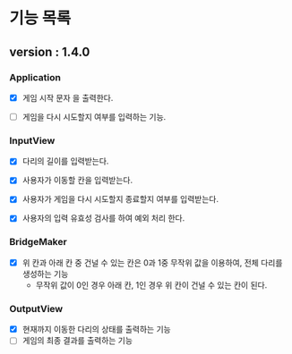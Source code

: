 # 기능 목록


## version : 1.4.0


### Application
- [x] 게임 시작 문자 을 출력한다.
- [ ] 게임을 다시 시도할지 여부를 입력하는 기능.


### InputView
- [x] 다리의 길이를 입력받는다.
- [x] 사용자가 이동할 칸을 입력받는다.
- [x] 사용자가 게임을 다시 시도할지 종료할지 여부를 입력받는다.
- [x] 사용자의 입력 유효성 검사를 하여 예외 처리 한다.



### BridgeMaker
- [x] 위 칸과 아래 칸 중 건널 수 있는 칸은 0과 1중 무작위 값을 이용하여, 전체 다리를 생성하는 기능 
  - 무작위 값이 0인 경우 아래 칸, 1인 경우 위 칸이 건널 수 있는 칸이 된다.


### OutputView
- [x] 현재까지 이동한 다리의 상태를 출력하는 기능
- [ ] 게임의 최종 결과를 출력하는 기능